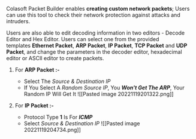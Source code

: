 Colasoft Packet Builder enables **creating custom network packets**; Users can use this tool to check their network protection against attacks and intruders.

Users are also able to edit decoding information in two editors - Decode Editor and Hex Editor. Users can select one from the provided templates **Ethernet Packet**, **ARP Packet**, **IP Packet**, **TCP Packet** and **UDP Packet**, and change the parameters in the decoder editor, hexadecimal editor or ASCII editor to create packets.


1) For **ARP Packet :-**
	- Select The *Source & Destination IP*
	- If You Select A *Random Source IP*, You ***Won't Get The ARP***, Your Random IP Will Get It
![[Pasted image 20221119201322.png]]


2) For **IP Packet :-**
	- Protocol Type **1** Is For ***ICMP***
	- Select *Source & Destination IP*
	![[Pasted image 20221119204734.png]]